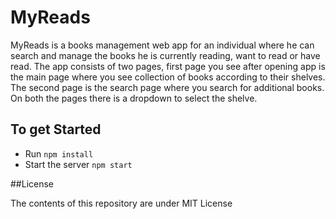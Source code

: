 # MyReads 

MyReads is a books management web app for an individual where he can search and manage the books he is currently reading, want to read or have read. The app consists of two pages, first page you see after opening app is the main page where you see collection of books according to their shelves. The second page is the search page where you search for additional books. On both the pages there is a dropdown to select the shelve. 

## To get Started

* Run `npm install`
* Start the server `npm start`

##License

The contents of this repository are under MIT License


